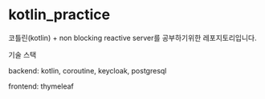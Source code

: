 # kotlin_practice

코틀린(kotlin) + non blocking reactive server를 공부하기위한 레포지토리입니다.


기술 스택


backend: kotlin, coroutine, keycloak, postgresql


frontend: thymeleaf
